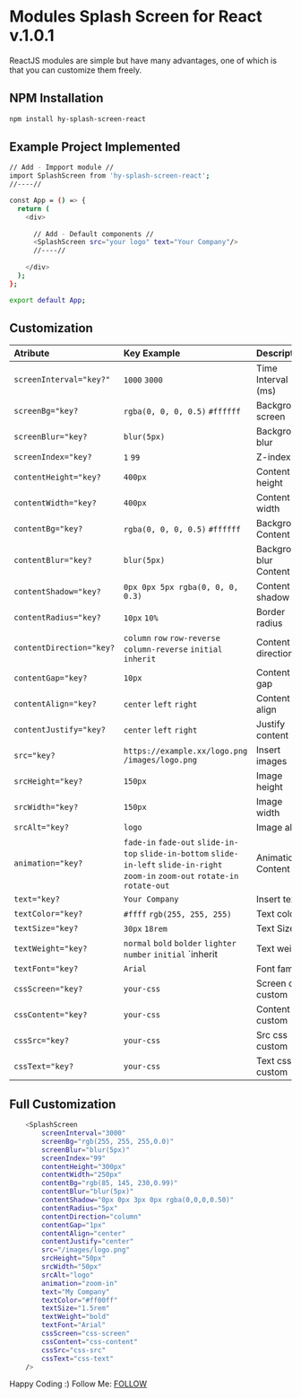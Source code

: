 # Modules Splash Screen for React v.1.0.1

ReactJS modules are simple but have many advantages, one of which is that you can customize them freely.

## NPM Installation

```sh
npm install hy-splash-screen-react
```

## Example Project Implemented

```sh
// Add - Impport module //
import SplashScreen from 'hy-splash-screen-react';
//----//

const App = () => {
  return (
    <div>
    
      // Add - Default components //
      <SplashScreen src="your logo" text="Your Company"/>
      //----//
      
    </div>
  );
};

export default App;
```

## Customization

| Atribute                  |Key Example                        |Description|
|:-                         |:-                                 |:-|
|`screenInterval="key?"`    |`1000` `3000`                      |Time Interval (ms)|
|`screenBg="key?`           |`rgba(0, 0, 0, 0.5)` `#ffffff`     |Background screen|
|`screenBlur="key?`         |`blur(5px)`                        |Background blur|
|`screenIndex="key?`        |`1` `99`                           |Z-index|
|`contentHeight="key?`      |`400px`                            |Content height|
|`contentWidth="key?`       |`400px`                            |Content width|
|`contentBg="key?`          |`rgba(0, 0, 0, 0.5)` `#ffffff`     |Background Content|
|`contentBlur="key?`        |`blur(5px)`                        |Background blur Content|
|`contentShadow="key?`      |`0px 0px 5px rgba(0, 0, 0, 0.3)`                                   |Content shadow|
|`contentRadius="key?`      |`10px` `10%`                                                       |Border radius|
|`contentDirection="key?`   |`column` `row` `row-reverse` `column-reverse` `initial` `inherit`  |Content direction|
|`contentGap="key?`         |`10px`                                                             |Content gap|
|`contentAlign="key?`       |`center` `left` `right`                                            |Content align|
|`contentJustify="key?`     |`center` `left` `right`                                            |Justify content|
|`src="key?`                |`https://example.xx/logo.png` `/images/logo.png`                   |Insert images|
|`srcHeight="key?`          |`150px`                                                            |Image height|
|`srcWidth="key?`           |`150px`                                                            |Image width|
|`srcAlt="key?`             |`logo`                                                             |Image alt|
|`animation="key?`          |`fade-in` `fade-out` `slide-in-top` `slide-in-bottom` `slide-in-left` `slide-in-right` `zoom-in` `zoom-out` `rotate-in` `rotate-out`                                                             |Animation Content|
|`text="key?`               |`Your Company`                                                     |Insert text|
|`textColor="key?`          |`#ffff` `rgb(255, 255, 255)`                                       |Text color|
|`textSize="key?`           |`30px` `18rem`                                                     |Text Size|
|`textWeight="key?`         |`normal` `bold` `bolder` `lighter` `number` `initial` `inherit     |Text weight|
|`textFont="key?`           |`Arial`                                                            |Font family|
|`cssScreen="key?`          |`your-css`                                                         |Screen css custom|
|`cssContent="key?`         |`your-css`                                                         |Content css custom|
|`cssSrc="key?`             |`your-css`                                                         |Src css custom|
|`cssText="key?`            |`your-css`                                                         |Text css custom|

## Full Customization

```sh
	<SplashScreen 
		screenInterval="3000"
		screenBg="rgb(255, 255, 255,0.0)"
		screenBlur="blur(5px)"
		screenIndex="99"
		contentHeight="300px"
		contentWidth="250px"
		contentBg="rgb(85, 145, 230,0.99)"
		contentBlur="blur(5px)"
		contentShadow="0px 0px 3px 0px rgba(0,0,0,0.50)"
		contentRadius="5px"
		contentDirection="column"
		contentGap="1px"
		contentAlign="center"
		contentJustify="center"
		src="/images/logo.png"
		srcHeight="50px"
		srcWidth="50px"
		srcAlt="logo"
		animation="zoom-in"
		text="My Company"
		textColor="#ff00ff"
		textSize="1.5rem"
		textWeight="bold"
		textFont="Arial"
		cssScreen="css-screen"
		cssContent="css-content"
		cssSrc="css-src"
		cssText="css-text"
	/>
```

Happy Coding :)
Follow Me: <a href="https://hy-tech.my.id/">FOLLOW</a>
